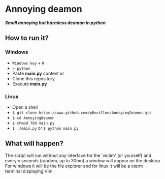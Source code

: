 # Annoying deamon
***Small annoying but harmless deamon in python***

## How to run it?
### Windows
* `Windows key` + `R`
* `> python`
* Paste **main.py** content
or
* Clone this repository
* Execute **main.py**

### Linux
* Open a shell
* `$ git clone https://www.github.com/pBouillon/AnnoyingDeamon.git`
* `$ cd AnnoyingDeamon`
* `$ chmod 700 main.py`
* `$ ./main.py` or `$ python main.py`

## What will happen?
The script will run without any interface for the 'victim' (or yourself) and every x seconds (random, up to 30mn) a window will appear on the desktop
For windows it will be the file explorer and for linux it will be a xterm terminal displaying Vim
